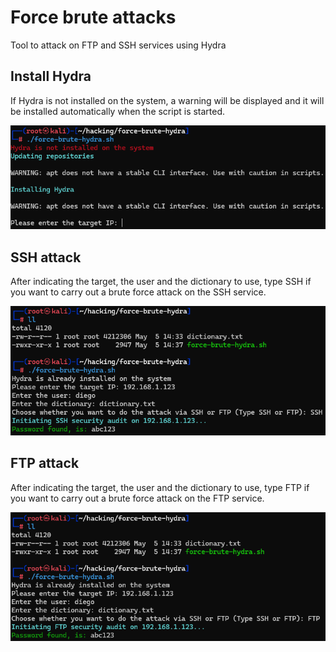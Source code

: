 # Force brute attacks

Tool to attack on FTP and SSH services using Hydra

## Install Hydra

If Hydra is not installed on the system, a warning will be displayed and it will be installed automatically when the script is started.

![Install Hydra](https://github.com/drodriguez98/force-brute-hydra/blob/main/install_hydra.png)

## SSH attack

After indicating the target, the user and the dictionary to use, type SSH if you want to carry out a brute force attack on the SSH service.

![SSH Attack](https://github.com/drodriguez98/force-brute-hydra/blob/main/ssh_attack.png)

## FTP attack

After indicating the target, the user and the dictionary to use, type FTP if you want to carry out a brute force attack on the FTP service.

![FTP Attack](https://github.com/drodriguez98/force-brute-hydra/blob/main/ftp_attack.png)
